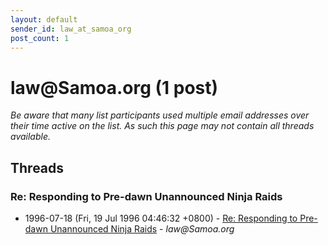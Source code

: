 ```yaml
---
layout: default
sender_id: law_at_samoa_org
post_count: 1
---
```


# law<span>@</span>Samoa.org (1 post)

_Be aware that many list participants used multiple email addresses over their time active on the list. As such this page may not contain all threads available._

## Threads

### Re: Responding to Pre-dawn Unannounced Ninja Raids
+ 1996-07-18 (Fri, 19 Jul 1996 04:46:32 +0800) - [Re: Responding to Pre-dawn Unannounced Ninja Raids](/archive/1996/07/4d1f0d8e967115a48e81e200eb786f951bfc0f762725f29ef20c8dd1c4f57dd1) - _law@Samoa.org_

